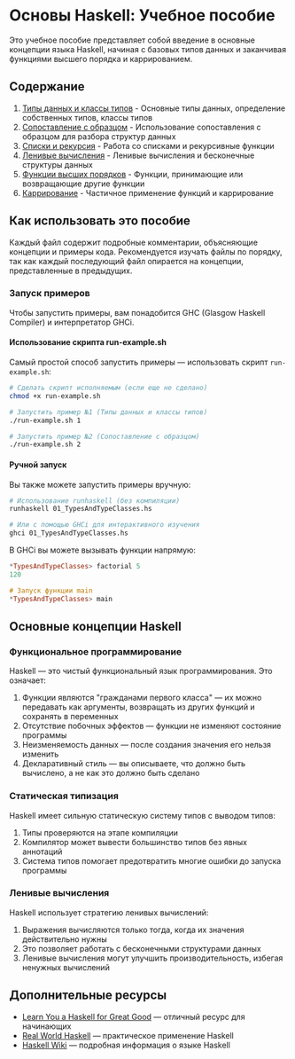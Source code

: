 # Основы Haskell: Учебное пособие

Это учебное пособие представляет собой введение в основные концепции языка Haskell, начиная с базовых типов данных и заканчивая функциями высшего порядка и каррированием.

## Содержание

1. [Типы данных и классы типов](01_TypesAndTypeClasses.hs) - Основные типы данных, определение собственных типов, классы типов
2. [Сопоставление с образцом](02_PatternMatching.hs) - Использование сопоставления с образцом для разбора структур данных
3. [Списки и рекурсия](03_ListsAndRecursion.hs) - Работа со списками и рекурсивные функции
4. [Ленивые вычисления](04_LazyEvaluation.hs) - Ленивые вычисления и бесконечные структуры данных
5. [Функции высших порядков](05_HigherOrderFunctions.hs) - Функции, принимающие или возвращающие другие функции
6. [Каррирование](06_Currying.hs) - Частичное применение функций и каррирование

## Как использовать это пособие

Каждый файл содержит подробные комментарии, объясняющие концепции и примеры кода. Рекомендуется изучать файлы по порядку, так как каждый последующий файл опирается на концепции, представленные в предыдущих.

### Запуск примеров

Чтобы запустить примеры, вам понадобится GHC (Glasgow Haskell Compiler) и интерпретатор GHCi.

#### Использование скрипта run-example.sh

Самый простой способ запустить примеры — использовать скрипт `run-example.sh`:

```bash
# Сделать скрипт исполняемым (если еще не сделано)
chmod +x run-example.sh

# Запустить пример №1 (Типы данных и классы типов)
./run-example.sh 1

# Запустить пример №2 (Сопоставление с образцом)
./run-example.sh 2
```

#### Ручной запуск

Вы также можете запустить примеры вручную:

```bash
# Использование runhaskell (без компиляции)
runhaskell 01_TypesAndTypeClasses.hs

# Или с помощью GHCi для интерактивного изучения
ghci 01_TypesAndTypeClasses.hs
```

В GHCi вы можете вызывать функции напрямую:

```haskell
*TypesAndTypeClasses> factorial 5
120

# Запуск функции main
*TypesAndTypeClasses> main
```

## Основные концепции Haskell

### Функциональное программирование

Haskell — это чистый функциональный язык программирования. Это означает:

1. Функции являются "гражданами первого класса" — их можно передавать как аргументы, возвращать из других функций и сохранять в переменных
2. Отсутствие побочных эффектов — функции не изменяют состояние программы
3. Неизменяемость данных — после создания значения его нельзя изменить
4. Декларативный стиль — вы описываете, что должно быть вычислено, а не как это должно быть сделано

### Статическая типизация

Haskell имеет сильную статическую систему типов с выводом типов:

1. Типы проверяются на этапе компиляции
2. Компилятор может вывести большинство типов без явных аннотаций
3. Система типов помогает предотвратить многие ошибки до запуска программы

### Ленивые вычисления

Haskell использует стратегию ленивых вычислений:

1. Выражения вычисляются только тогда, когда их значения действительно нужны
2. Это позволяет работать с бесконечными структурами данных
3. Ленивые вычисления могут улучшить производительность, избегая ненужных вычислений

## Дополнительные ресурсы

- [Learn You a Haskell for Great Good](http://learnyouahaskell.com/) — отличный ресурс для начинающих
- [Real World Haskell](http://book.realworldhaskell.org/) — практическое применение Haskell
- [Haskell Wiki](https://wiki.haskell.org/) — подробная информация о языке Haskell
